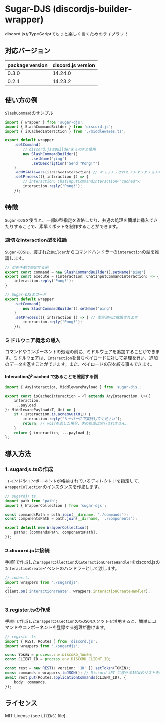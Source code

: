 # Sugar-DJS (discordjs-builder-wrapper)

discord.jsをTypeScriptでもっと楽しく書くためのライブラリ！

## 対応バージョン

| package version | discord.js version |
|----|----|
| 0.3.0 | 14.24.0 |
| 0.2.1 | 14.23.2 |

## 使い方の例

`SlashCommand`のサンプル

```typescript
import { wrapper } from 'sugar-djs';
import { SlashCommandBuilder } from 'discord.js';
import { isCachedInteraction } from './middlewares.ts';

export default wrapper
	.setCommand(
        // discord.jsのBuilderをそのまま使用
        new SlashCommandBuilder()
            .setName('ping')
            .setDescription('Send "Pong!"')
    )
    .addMiddleware(isCachedInteraction) // キャッシュされたインタラクションのみ許可
	.setProcess(({ interaction }) => {
        // interaction: ChatInputCommandInteraction<"cached">;
		interaction.reply('Pong!');
	});
```

## 特徴

`Sugar-DJS`を使うと、一部の型指定を省略したり、共通の処理を簡単に挿入できたりすることで、素早くボットを制作することができます。

### 適切なInteraction型を推論

`Sugar-DJS`は、渡された`Builder`からコマンドハンドラーの`interaction`の型を推論します。

```typescript
// 型を手動で指定する例
export const command = new SlashCommandBuilder().setName('ping')
export const execute = (interaction: ChatInputCommandInteraction) => {
	interaction.reply('Pong!');
} 
```

```typescript
// Sugar-DJSのコード
export default wrapper
	.setCommand(
		new SlashCommandBuilder().setName('ping')
    )
	.setProcess(({ interaction }) => { // 型が適切に推論されます
		interaction.reply('Pong!');
	});
```

### ミドルウェア概念の導入

コマンドやコンポーネントの処理の前に、ミドルウェアを追加することができます。ミドルウェアは、`Interaction`を含むペイロードに対して処理を行い、追加のデータを返すことができます。また、ペイロードの形を絞る事もできます。

#### Interactionが'cached'であることを確認する例
```typescript
import { AnyInteraction, MiddlewarePayload } from 'sugar-djs';

export const isCachedInteraction = <T extends AnyInteraction, U>({
	interaction,
	...payload
}: MiddlewarePayload<T, U>) => {
	if (!interaction.inCachedGuild()) {
		interaction.reply("サーバー内で実行してください");
		return; // voidを返した場合、次の処理は実行されません。
	}
	return { interaction, ...payload };
};
```

## 導入方法

### 1. sugardjs.tsの作成

コマンドやコンポーネントが格納されているディレクトリを指定して、`WrapperCollection`のインスタンスを作成します。

```typescript
// sugardjs.ts
import path from 'path';
import { WrapperCollection } from 'sugar-djs';

const commandsPath = path.join(__dirname, './commands');
const componentsPath = path.join(__dirname, './components');

export default new WrapperCollection({
	paths: [commandsPath, componentsPath],
});
```

### 2.discord.jsに接続

手順1で作成した`WrapperCollection`の`interactionCreateHandler`をdiscord.jsの`InteractionCreate`イベントのハンドラーとして渡します。

```typescript
// index.ts
import wrappers from "./sugardjs";
...
client.on('interactionCreate', wrappers.interactionCreateHandler);
...
```

### 3.register.tsの作成

手順1で作成した`WrapperCollection`の`toJSON`メソッドを活用すると、簡単にコマンドやコンポーネントを登録する処理が書けます。

```typescript
// register.ts
import { REST, Routes } from 'discord.js';
import wrappers from './sugardjs';

const TOKEN = process.env.DISCORD_TOKEN;
const CLIENT_ID = process.env.DISCORD_CLIENT_ID;

const rest = new REST({ version: '10' }).setToken(TOKEN);
const commands = wrappers.toJSON(); // Discord API に渡せるJSONのリストを返します。
await rest.put(Routes.applicationCommands(CLIENT_ID), {
    body: commands,
});
```

## ライセンス
MIT License (see `LICENSE` file).